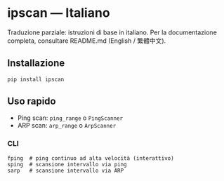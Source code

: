 # ipscan — Italiano

Traduzione parziale: istruzioni di base in italiano. Per la documentazione completa, consultare README.md (English / 繁體中文).

## Installazione

```bash
pip install ipscan
```

## Uso rapido

- Ping scan: `ping_range` o `PingScanner`
- ARP scan: `arp_range` o `ArpScanner`

### CLI

```
fping  # ping continuo ad alta velocità (interattivo)
sping  # scansione intervallo via ping
sarp   # scansione intervallo via ARP
```
